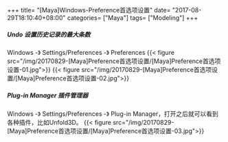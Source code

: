 +++
title= "[Maya]Windows-Preference首选项设置"
date= "2017-08-29T18:10:40+08:00"
categories= ["Maya"]
tags= ["Modeling"]
+++


##### Undo 设置历史记录的最大条数
Windows -》 Settings/Preferences -》 Preferences
{{< figure src="/img/20170829-[Maya]Preference首选项设置/[Maya]Preference首选项设置-01.jpg">}}
{{< figure src="/img/20170829-[Maya]Preference首选项设置/[Maya]Preference首选项设置-02.jpg">}}

##### Plug-in Manager 插件管理器
Windows -》 Settings/Preferences -》 Plug-in Manager，打开之后就可以看到各种插件，比如Unfold3D。
{{< figure src="/img/20170829-[Maya]Preference首选项设置/[Maya]Preference首选项设置-03.jpg">}}
